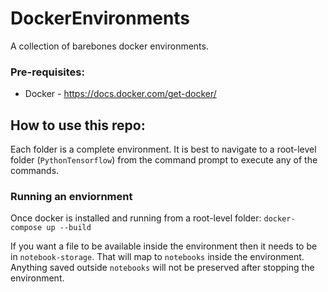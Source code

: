 # DockerEnvironments
A collection of barebones docker environments. 


### Pre-requisites: 
 - Docker - https://docs.docker.com/get-docker/

## How to use this repo:
Each folder is a complete environment. It is best to navigate to a root-level folder (`PythonTensorflow`) from the command prompt to execute any of the commands. 

### Running an enviornment
Once docker is installed and running from a root-level folder:
`docker-compose up --build`

If you want a file to be available inside the environment then it needs to be in `notebook-storage`. That will map to `notebooks` inside the environment. Anything saved outside `notebooks` will not be preserved after stopping the environment. 

